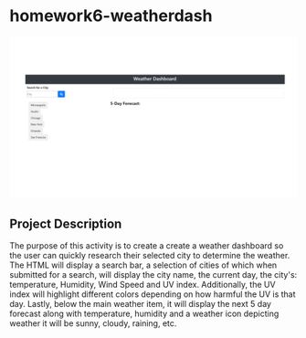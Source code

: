 # homework6-weatherdash

![scheduler](./assets/weather.png)
## Project Description
The purpose of this activity is to create a create a weather dashboard so the user can quickly research their selected city to determine the weather. The HTML will display a search bar, a selection of cities of which when submitted for a search, will display the city name, the current day, the city's: temperature, Humidity, Wind Speed and UV index. Additionally, the UV index will highlight different colors depending on how harmful the UV is that day. Lastly, below the main weather item, it will display the next 5 day forecast along with temperature, humidity and a weather icon depicting weather it will be sunny, cloudy, raining, etc.